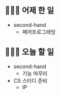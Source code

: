 ## 👩🏻‍💻 어제 한 일

- second-hand
  - 페어프로그래밍

## 👩🏻‍💻 오늘 할 일

- second-hand
  - 기능 마무리
- CS 스터디 준비
  - IP
